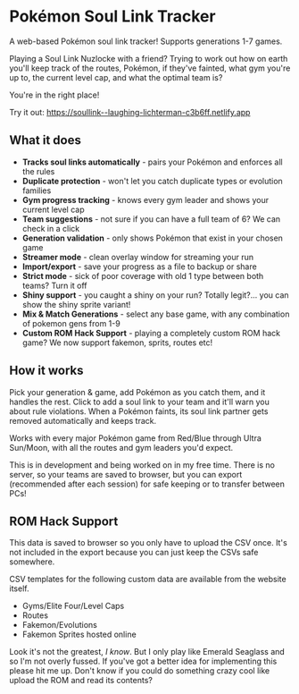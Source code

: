 # Pokémon Soul Link Tracker

A web-based Pokémon soul link tracker! Supports generations 1-7 games.

Playing a Soul Link Nuzlocke with a friend? Trying to work out how on earth you'll keep track of the routes, Pokémon, if they've fainted, what gym you're up to, the current level cap, and what the optimal team is?

You're in the right place!

Try it out: https://soullink--laughing-lichterman-c3b6ff.netlify.app

## What it does

- **Tracks soul links automatically** - pairs your Pokémon and enforces all the rules
- **Duplicate protection** - won't let you catch duplicate types or evolution families  
- **Gym progress tracking** - knows every gym leader and shows your current level cap
- **Team suggestions** - not sure if you can have a full team of 6? We can check in a click
- **Generation validation** - only shows Pokémon that exist in your chosen game
- **Streamer mode** - clean overlay window for streaming your run
- **Import/export** - save your progress as a file to backup or share
- **Strict mode** - sick of poor coverage with old 1 type between both teams? Turn it off
- **Shiny support** - you caught a shiny on your run? Totally legit?... you can show the shiny sprite variant!
- **Mix & Match Generations** - select any base game, with any combination of pokemon gens from 1-9
- **Custom ROM Hack Support** - playing a completely custom ROM hack game? We now support fakemon, sprits, routes etc!

## How it works

Pick your generation & game, add Pokémon as you catch them, and it handles the rest. Click to add a soul link to your team and it'll warn you about rule violations. When a Pokémon faints, its soul link partner gets removed automatically and keeps track.

Works with every major Pokémon game from Red/Blue through Ultra Sun/Moon, with all the routes and gym leaders you'd expect.

This is in development and being worked on in my free time. There is no server, so your teams are saved to browser, but you can export (recommended after each session) for safe keeping or to transfer between PCs!

## ROM Hack Support

This data is saved to browser so you only have to upload the CSV once. It's not included in the export because you can just keep the CSVs safe somewhere.

CSV templates for the following custom data are available from the website itself.
- Gyms/Elite Four/Level Caps
- Routes
- Fakemon/Evolutions
- Fakemon Sprites hosted online

Look it's not the greatest, _I know_.
But I only play like Emerald Seaglass and so I'm not overly fussed. If you've got a better idea for implementing this please hit me up. Don't know if you could do something crazy cool like upload the ROM and read its contents?

